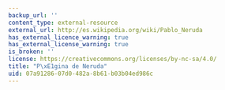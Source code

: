 ```yaml
---
backup_url: ''
content_type: external-resource
external_url: http://es.wikipedia.org/wiki/Pablo_Neruda
has_external_licence_warning: true
has_external_license_warning: true
is_broken: ''
license: https://creativecommons.org/licenses/by-nc-sa/4.0/
title: "P\xE1gina de Neruda"
uid: 07a91286-07d0-482a-8b61-b03b04ed986c
---
```

